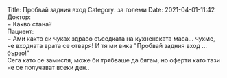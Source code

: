 Title: Пробвай задния вход
Category: за големи
Date: 2021-04-01-11:42
Доктор:   
&minus; Какво стана?  
Пациент:   
&minus; Ами както си чуках здраво съседката на кухненската маса... чухме, че входната врата се отваря! И тя ми вика "Пробвай задния вход ... бързо!"  
Сега като се замисля, може би трябваше да бягам, но оферти като тази не се получават всеки ден..